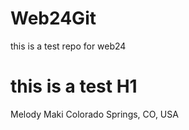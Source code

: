 # Web24Git

this is a test repo for web24

# this is a test H1

Melody Maki
Colorado Springs, CO, USA

